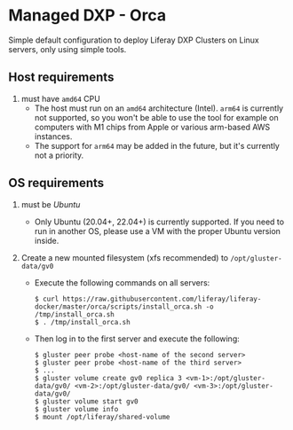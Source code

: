 # Managed DXP - Orca

Simple default configuration to deploy Liferay DXP Clusters on Linux servers, only using simple tools.

## Host requirements

1. must have `amd64` CPU
    * The host must run on an `amd64` architecture (Intel). `arm64` is currently not supported, so you won't be able to use the tool for example on computers with M1 chips from Apple or various arm-based AWS instances.
    * The support for `arm64` may be added in the future, but it's currently not a priority.

## OS requirements

1. must be _Ubuntu_
    * Only Ubuntu (20.04+, 22.04+) is currently supported. If you need to run in another OS, please use a VM with the proper Ubuntu version inside.

2. Create a new mounted filesystem (xfs recommended) to `/opt/gluster-data/gv0`

    * Execute the following commands on all servers:

        ```
        $ curl https://raw.githubusercontent.com/liferay/liferay-docker/master/orca/scripts/install_orca.sh -o /tmp/install_orca.sh
        $ . /tmp/install_orca.sh
        ```
    * Then log in to the first server and execute the following:

        ```
        $ gluster peer probe <host-name of the second server>
        $ gluster peer probe <host-name of the third server>
        $ ...
        $ gluster volume create gv0 replica 3 <vm-1>:/opt/gluster-data/gv0/ <vm-2>:/opt/gluster-data/gv0/ <vm-3>:/opt/gluster-data/gv0/
        $ gluster volume start gv0
        $ gluster volume info
        $ mount /opt/liferay/shared-volume
        ```
